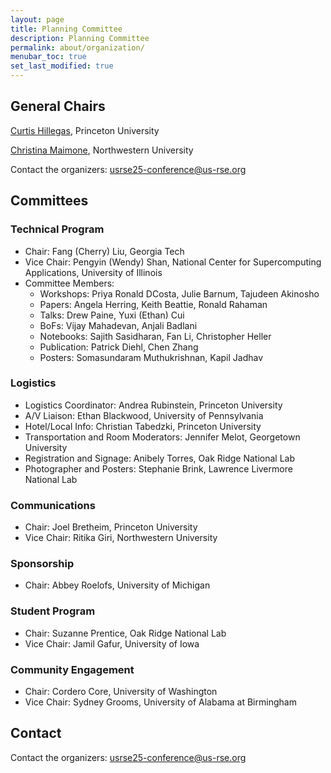 ```yaml
---
layout: page
title: Planning Committee
description: Planning Committee
permalink: about/organization/
menubar_toc: true
set_last_modified: true
---
```



## General Chairs

[Curtis Hillegas](https://researchcomputing.princeton.edu/about/people-directory/curtis-hillegas), Princeton University

[Christina Maimone](https://www.it.northwestern.edu/departments/it-services-support/research/staff/maimone.html), Northwestern University

Contact the organizers: [usrse25-conference@us-rse.org](mailto:usrse25-conference@us-rse.org)


## Committees

### Technical Program

* Chair: Fang (Cherry) Liu, Georgia Tech
* Vice Chair: Pengyin (Wendy) Shan, National Center for Supercomputing Applications, University of Illinois
* Committee Members: 
  * Workshops: Priya Ronald DCosta, Julie Barnum, Tajudeen Akinosho
  * Papers: Angela Herring, Keith Beattie, Ronald Rahaman
  * Talks: Drew Paine, Yuxi (Ethan) Cui
  * BoFs: Vijay Mahadevan, Anjali Badlani
  * Notebooks: Sajith Sasidharan, Fan Li, Christopher Heller
  * Publication: Patrick Diehl, Chen Zhang
  * Posters: Somasundaram Muthukrishnan, Kapil Jadhav

### Logistics

* Logistics Coordinator: Andrea Rubinstein, Princeton University
* A/V Liaison: Ethan Blackwood, University of Pennsylvania
* Hotel/Local Info:	Christian Tabedzki, Princeton University
* Transportation and Room Moderators: Jennifer Melot, Georgetown University
* Registration and Signage: Anibely Torres, Oak Ridge National Lab
* Photographer and Posters: Stephanie Brink, Lawrence Livermore National Lab

### Communications

* Chair: Joel Bretheim, Princeton University
* Vice Chair: Ritika Giri, Northwestern University

### Sponsorship

* Chair: Abbey Roelofs, University of Michigan

### Student Program

* Chair: Suzanne Prentice, Oak Ridge National Lab
* Vice Chair: Jamil Gafur, University of Iowa

### Community Engagement

* Chair: Cordero Core, University of Washington
* Vice Chair: Sydney Grooms, University of Alabama at Birmingham



## Contact

Contact the organizers: [usrse25-conference@us-rse.org](mailto:usrse25-conference@us-rse.org)
